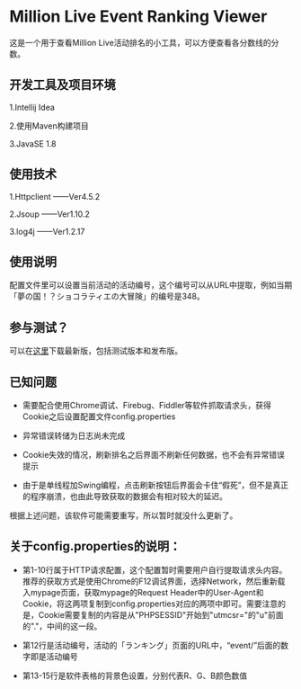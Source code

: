 # Million Live Event Ranking Viewer

这是一个用于查看Million Live活动排名的小工具，可以方便查看各分数线的分数。

## 开发工具及项目环境

1.Intellij Idea

2.使用Maven构建项目

3.JavaSE 1.8

## 使用技术

1.Httpclient ——Ver4.5.2

2.Jsoup ——Ver1.10.2

3.log4j ——Ver1.2.17

## 使用说明

配置文件里可以设置当前活动的活动编号，这个编号可以从URL中提取，例如当期「夢の国！？ショコラティエの大冒険」的编号是348。

## 参与测试？

可以在[这里](https://github.com/AyakuraYuki/IMAS-ML-event-ranking-list/releases)下载最新版，包括测试版本和发布版。

## 已知问题

* 需要配合使用Chrome调试、Firebug、Fiddler等软件抓取请求头，获得Cookie之后设置配置文件config.properties

* 异常错误转储为日志尚未完成

* Cookie失效的情况，刷新排名之后界面不刷新任何数据，也不会有异常错误提示

* 由于是单线程加Swing编程，点击刷新按钮后界面会卡住“假死”，但不是真正的程序崩溃，也由此导致获取的数据会有相对较大的延迟。

根据上述问题，该软件可能需要重写，所以暂时就没什么更新了。

## 关于config.properties的说明：

* 第1-10行属于HTTP请求配置，这个配置暂时需要用户自行提取请求头内容。推荐的获取方式是使用Chrome的F12调试界面，选择Network，然后重新载入mypage页面，获取mypage的Request Header中的User-Agent和Cookie，将这两项复制到config.properties对应的两项中即可。需要注意的是，Cookie需要复制的内容是从"PHPSESSID"开始到"utmcsr="的"u"前面的"."，中间的这一段。

* 第12行是活动编号，活动的「ランキング」页面的URL中，“event/”后面的数字即是活动编号

* 第13-15行是软件表格的背景色设置，分别代表R、G、B颜色数值

